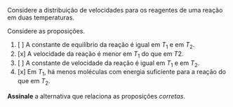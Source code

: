 Considere a distribuição de velocidades para os reagentes de uma reação em duas temperaturas.


 
Considere as proposições.

1. [ ] A constante de equilíbrio da reação é igual em $T_1$ e em $T_2$.
2. [x] A velocidade da reação é menor em $T_1$ do que em $T2$. 
3. [ ] A constante de velocidade da reação é igual em $T_1$ e em $T_2$.
4. [x] Em $T_1$, há menos moléculas com energia suficiente para a reação do que em $T_2$.

**Assinale** a alternativa que relaciona as proposições *corretas*.